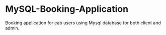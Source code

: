 # MySQL-Booking-Application

Booking application for cab users using Mysql database for both client and admin.
